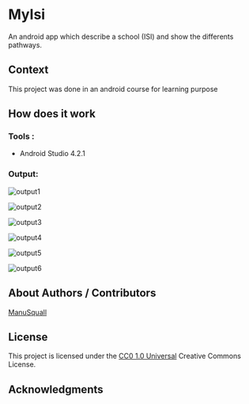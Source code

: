 <!-- Repository git : https://github.com/ManuSquall/ -->
# MyIsi

An android app which describe a school (ISI) and show the differents pathways.

## Context

<!-- Why am i making this -->
This project was done in an android course for learning purpose

## How does it work

 ### Tools :
 * Android Studio 4.2.1


### Output:

![output1](/readme/output1.png)

![output2](/readme/output2.png)

![output3](/readme/output3.png)

![output4](/readme/output4.png)

![output5](/readme/output5.png)

![output6](/readme/output6.png)

## About Authors / Contributors

[ManuSquall](https://manusquall.azurewebsites.net/)

## License

This project is licensed under the [CC0 1.0 Universal](https://creativecommons.org/) Creative Commons License.


## Acknowledgments

<!-- inspiration, research stuff -->